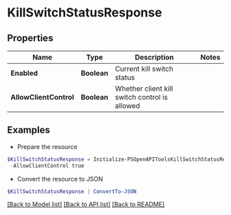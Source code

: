 # KillSwitchStatusResponse
## Properties

Name | Type | Description | Notes
------------ | ------------- | ------------- | -------------
**Enabled** | **Boolean** | Current kill switch status | 
**AllowClientControl** | **Boolean** | Whether client kill switch control is allowed | 

## Examples

- Prepare the resource
```powershell
$KillSwitchStatusResponse = Initialize-PSOpenAPIToolsKillSwitchStatusResponse  -Enabled true `
 -AllowClientControl true
```

- Convert the resource to JSON
```powershell
$KillSwitchStatusResponse | ConvertTo-JSON
```

[[Back to Model list]](../README.md#documentation-for-models) [[Back to API list]](../README.md#documentation-for-api-endpoints) [[Back to README]](../README.md)

